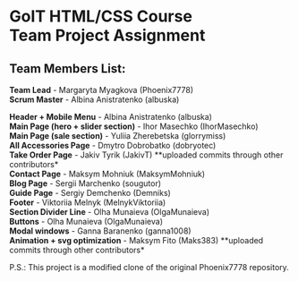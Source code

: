# GoIT HTML/CSS Course <br> Team Project Assignment

## Team Members List:

**Team Lead** - Margaryta Myagkova (Phoenix7778) <br> **Scrum Master** - Albina
Anistratenko (albuska)

**Header + Mobile Menu** - Albina Anistratenko (albuska) <br> **Main Page
(hero + slider section)** - Ihor Masechko (IhorMasechko) <br> **Main Page (sale
section)** - Yuliia Zherebetska (glorrymiss) <br> **All Accessories Page** -
Dmytro Dobrobatko (dobryotec) <br> **Take Order Page** - Jakiv Tyrik (JakivT)
**uploaded commits through other contributors\* <br> **Contact Page** - Maksym
Mohniuk (MaksymMohniuk) <br> **Blog Page** - Sergii Marchenko (sougutor) <br>
**Guide Page** - Sergiy Demchenko (Demniks) <br> **Footer** - Viktoriia Melnyk
(MelnykViktoriia) <br> **Section Divider Line** - Olha Munaieva (OlgaMunaieva)
<br> **Buttons** - Olha Munaieva (OlgaMunaieva) <br> **Modal windows** - Ganna
Baranenko (ganna1008) <br> **Animation + svg optimization** - Maksym Fito
(Maks383) **uploaded commits through other contributors\*

P.S.: This project is a modified clone of the original Phoenix7778 repository.

